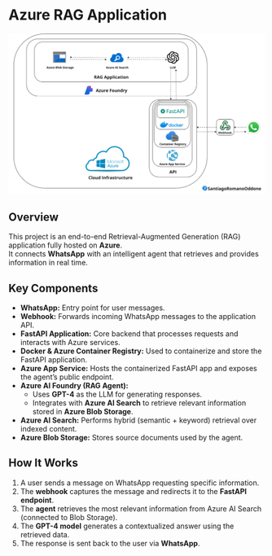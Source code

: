 # Azure RAG Application

![Architecture](images/architecture.png)

## Overview
This project is an end-to-end Retrieval-Augmented Generation (RAG) application fully hosted on **Azure**.  
It connects **WhatsApp** with an intelligent agent that retrieves and provides information in real time.

## Key Components
- **WhatsApp:** Entry point for user messages.  
- **Webhook:** Forwards incoming WhatsApp messages to the application API.  
- **FastAPI Application:** Core backend that processes requests and interacts with Azure services.  
- **Docker & Azure Container Registry:** Used to containerize and store the FastAPI application.  
- **Azure App Service:** Hosts the containerized FastAPI app and exposes the agent’s public endpoint.  
- **Azure AI Foundry (RAG Agent):**  
  - Uses **GPT-4** as the LLM for generating responses.  
  - Integrates with **Azure AI Search** to retrieve relevant information stored in **Azure Blob Storage**.  
- **Azure AI Search:** Performs hybrid (semantic + keyword) retrieval over indexed content.  
- **Azure Blob Storage:** Stores source documents used by the agent.  

## How It Works
1. A user sends a message on WhatsApp requesting specific information.  
2. The **webhook** captures the message and redirects it to the **FastAPI endpoint**.  
3. The **agent** retrieves the most relevant information from Azure AI Search (connected to Blob Storage).  
4. The **GPT-4 model** generates a contextualized answer using the retrieved data.  
5. The response is sent back to the user via **WhatsApp**.  
